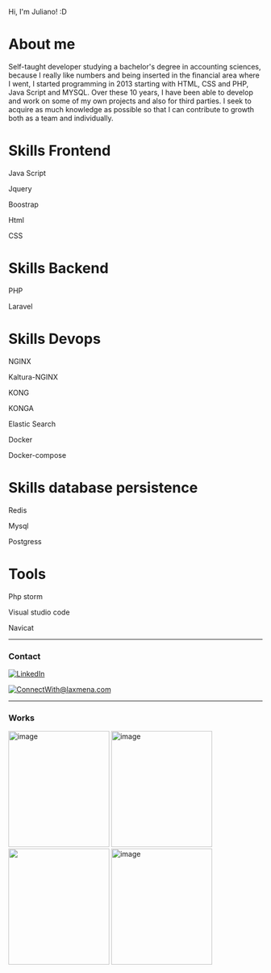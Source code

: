 Hi, I'm Juliano! :D


<h1>About me</h1>

<p>Self-taught developer studying a bachelor's degree in accounting sciences, because I really like numbers and being inserted in the financial area where I went, I started programming in 2013 starting with HTML, CSS and PHP, Java Script and MYSQL.
Over these 10 years, I have been able to develop and work on some of my own projects and also for third parties. I seek to acquire as much knowledge as possible so that I can contribute to growth both as a team and individually.</p>

  
 <h1>Skills Frontend</h1>
 <p>Java Script</p>
 <p>Jquery</p>
 <p>Boostrap</p>
 <p>Html</p>
 <p>CSS</p>

<h1>Skills Backend</h1>
 <p>PHP</p>
 <p>Laravel</p>

<h1>Skills Devops</h1>
<p>NGINX</p>
 <p>Kaltura-NGINX</p>
 <p>KONG</p>
 <p>KONGA</p>
 <p>Elastic Search</p>
  <p>Docker</p>
 <p>Docker-compose</p>

 <h1>Skills database persistence</h1>
 <p>Redis</p>
 <p>Mysql</p>
 <p>Postgress</p>
 
  <h1>Tools</h1>
  <p>Php storm</p>
  <p>Visual studio code</p>
  <p>Navicat</p>
 
 
 <hr>

<h3>Contact</h3>

<p dir="auto"> 
  <a href="https://www.linkedin.com/in/juliano-rezende-b49742229/" rel="nofollow"><img src="https://camo.githubusercontent.com/a80d00f23720d0bc9f55481cfcd77ab79e141606829cf16ec43f8cacc7741e46/68747470733a2f2f696d672e736869656c64732e696f2f62616467652f4c696e6b6564496e2d3030373742353f7374796c653d666f722d7468652d6261646765266c6f676f3d6c696e6b6564696e266c6f676f436f6c6f723d7768697465" alt="LinkedIn" data-canonical-src="https://img.shields.io/badge/LinkedIn-0077B5?style=for-the-badge&amp;logo=linkedin&amp;logoColor=white" style="max-width: 100%;"></a>
  
  <a href="mailto:julianoreze@gmail.com"><img src="https://camo.githubusercontent.com/571384769c09e0c66b45e39b5be70f68f552db3e2b2311bc2064f0d4a9f5983b/68747470733a2f2f696d672e736869656c64732e696f2f62616467652f476d61696c2d4431343833363f7374796c653d666f722d7468652d6261646765266c6f676f3d676d61696c266c6f676f436f6c6f723d7768697465" alt="ConnectWith@laxmena.com" data-canonical-src="https://img.shields.io/badge/Gmail-D14836?style=for-the-badge&amp;logo=gmail&amp;logoColor=white" style="max-width: 100%;"></a>
</p>

 <hr>

<h3>Works</h3>


<img width="200" height="230" alt="image" src="https://github.com/juliano-rezende/juliano-rezende/assets/59287708/b61c4256-680c-4776-853c-b651280690c7">
<img width="200" height="230" alt="image" src="https://github.com/juliano-rezende/juliano-rezende/assets/59287708/ca5fc485-dda6-4ac5-9c87-13b04d8e25f0">
<img width="200" height="230" src="https://github.com/juliano-rezende/juliano-rezende/assets/59287708/32ae6783-8067-42ea-a17e-c1297a33e136">
<img width="200" height="230"  alt="image" src="https://github.com/juliano-rezende/juliano-rezende/assets/59287708/b1e3b2fe-d5e8-4ded-8ebe-4011672e9adf">












